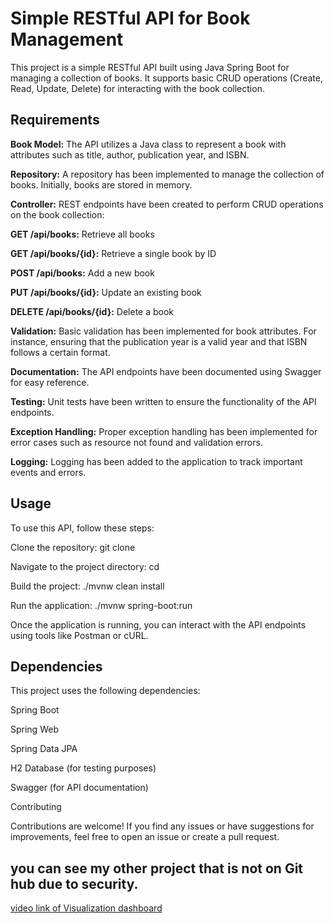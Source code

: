 # Simple RESTful API for Book Management
This project is a simple RESTful API built using Java Spring Boot for managing a collection of books. It supports basic CRUD operations (Create, Read, Update, Delete) for interacting with the book collection.

## Requirements
**Book Model:** The API utilizes a Java class to represent a book with attributes such as title, author, publication year, and ISBN.

**Repository:** A repository has been implemented to manage the collection of books. Initially, books are stored in memory.

**Controller:** REST endpoints have been created to perform CRUD operations on the book collection:

**GET /api/books:** Retrieve all books

**GET /api/books/{id}:** Retrieve a single book by ID

**POST /api/books:** Add a new book

**PUT /api/books/{id}:** Update an existing book

**DELETE /api/books/{id}:** Delete a book

**Validation:** Basic validation has been implemented for book attributes. For instance, ensuring that the publication year is a valid year and that ISBN follows a certain format.

**Documentation:** The API endpoints have been documented using Swagger for easy reference.

**Testing:** Unit tests have been written to ensure the functionality of the API endpoints.

**Exception Handling:** Proper exception handling has been implemented for error cases such as resource not found and validation errors.

**Logging:** Logging has been added to the application to track important events and errors.

## Usage

To use this API, follow these steps:

Clone the repository: git clone <repository-url>

Navigate to the project directory: cd <project-directory>

Build the project: ./mvnw clean install

Run the application: ./mvnw spring-boot:run

Once the application is running, you can interact with the API endpoints using tools like Postman or cURL.

## Dependencies
This project uses the following dependencies:

Spring Boot

Spring Web

Spring Data JPA

H2 Database (for testing purposes)

Swagger (for API documentation)

Contributing

Contributions are welcome! If you find any issues or have suggestions for improvements, feel free to open an issue or create a pull request.

## you can see my other project that is not on Git hub due to security.
[video link of Visualization dashboard](https://drive.google.com/file/d/14eSYJA7hEGVmDtAGALiJgWR3sQYjJmR4/view?usp=drive_link)
